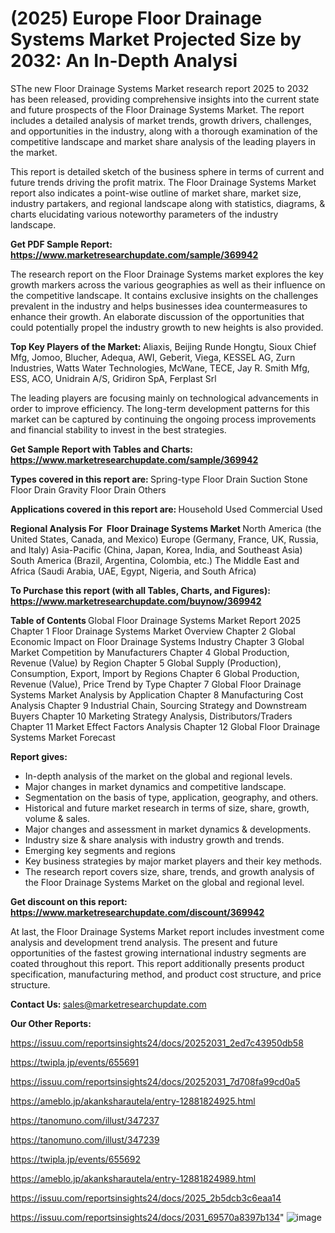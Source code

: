 # (2025) Europe Floor Drainage Systems Market Projected Size by 2032: An In-Depth Analysi

SThe new Floor Drainage Systems Market research report 2025 to 2032 has been released, providing comprehensive insights into the current state and future prospects of the Floor Drainage Systems Market. The report includes a detailed analysis of market trends, growth drivers, challenges, and opportunities in the industry, along with a thorough examination of the competitive landscape and market share analysis of the leading players in the market.

This report is detailed sketch of the business sphere in terms of current and future trends driving the profit matrix. The Floor Drainage Systems Market report also indicates a point-wise outline of market share, market size, industry partakers, and regional landscape along with statistics, diagrams, &amp; charts elucidating various noteworthy parameters of the industry landscape.

<strong><b>Get PDF Sample Report: <a href=https://www.marketresearchupdate.com/sample/369942>https://www.marketresearchupdate.com/sample/369942</a></b></strong>

The research report on the Floor Drainage Systems market explores the key growth markers across the various geographies as well as their influence on the competitive landscape. It contains exclusive insights on the challenges prevalent in the industry and helps businesses idea countermeasures to enhance their growth. An elaborate discussion of the opportunities that could potentially propel the industry growth to new heights is also provided.

<strong><b>Top Key Players of the Market:
</b></strong>Aliaxis, Beijing Runde Hongtu, Sioux Chief Mfg, Jomoo, Blucher, Adequa, AWI, Geberit, Viega, KESSEL AG, Zurn Industries, Watts Water Technologies, McWane, TECE, Jay R. Smith Mfg, ESS, ACO, Unidrain A/S, Gridiron SpA, Ferplast Srl<strong><b>
</b></strong>

The leading players are focusing mainly on technological advancements in order to improve efficiency. The long-term development patterns for this market can be captured by continuing the ongoing process improvements and financial stability to invest in the best strategies.

<strong><b>Get Sample Report with Tables and Charts: <a href=https://www.marketresearchupdate.com/sample/369942>https://www.marketresearchupdate.com/sample/369942</a></b></strong>

<strong><b>Types covered in this report are:
</b></strong>Spring-type Floor Drain
Suction Stone Floor Drain
Gravity Floor Drain
Others<strong><b>
</b></strong>

<strong><b>Applications covered in this report are:
</b></strong>Household Used
Commercial Used<strong><b>
</b></strong>

<strong><b>Regional Analysis For  Floor Drainage Systems Market</b></strong><strong><b>
</b></strong>North America (the United States, Canada, and Mexico)
Europe (Germany, France, UK, Russia, and Italy)
Asia-Pacific (China, Japan, Korea, India, and Southeast Asia)
South America (Brazil, Argentina, Colombia, etc.)
The Middle East and Africa (Saudi Arabia, UAE, Egypt, Nigeria, and South Africa)

<strong><b>To Purchase this report (with all Tables, Charts, and Figures): <a href=https://www.marketresearchupdate.com/buynow/369942>https://www.marketresearchupdate.com/buynow/369942</a></b></strong>

<strong><b>Table of Contents</b></strong><strong><b>
</b></strong>Global Floor Drainage Systems Market Report 2025
Chapter 1 Floor Drainage Systems Market Overview
Chapter 2 Global Economic Impact on Floor Drainage Systems Industry
Chapter 3 Global Market Competition by Manufacturers
Chapter 4 Global Production, Revenue (Value) by Region
Chapter 5 Global Supply (Production), Consumption, Export, Import by Regions
Chapter 6 Global Production, Revenue (Value), Price Trend by Type
Chapter 7 Global Floor Drainage Systems Market Analysis by Application
Chapter 8 Manufacturing Cost Analysis
Chapter 9 Industrial Chain, Sourcing Strategy and Downstream Buyers
Chapter 10 Marketing Strategy Analysis, Distributors/Traders
Chapter 11 Market Effect Factors Analysis
Chapter 12 Global Floor Drainage Systems Market Forecast

<strong><b>Report gives:</b></strong>

- In-depth analysis of the market on the global and regional levels.
- Major changes in market dynamics and competitive landscape.
- Segmentation on the basis of type, application, geography, and others.
- Historical and future market research in terms of size, share, growth, volume &amp; sales.
- Major changes and assessment in market dynamics &amp; developments.
- Industry size &amp; share analysis with industry growth and trends.
- Emerging key segments and regions
- Key business strategies by major market players and their key methods.
- The research report covers size, share, trends, and growth analysis of the Floor Drainage Systems Market on the global and regional level.

<strong><b>Get discount on this report: <a href=https://www.marketresearchupdate.com/discount/369942>https://www.marketresearchupdate.com/discount/369942</a></b></strong>

At last, the Floor Drainage Systems Market report includes investment come analysis and development trend analysis. The present and future opportunities of the fastest growing international industry segments are coated throughout this report. This report additionally presents product specification, manufacturing method, and product cost structure, and price structure.

<strong><b>Contact Us:
</b></strong>sales@marketresearchupdate.com

<strong>Our Other Reports:</strong>

<a href=https://issuu.com/reportsinsights24/docs/20252031_2ed7c43950db58>https://issuu.com/reportsinsights24/docs/20252031_2ed7c43950db58</a>

<a href=https://twipla.jp/events/655691>https://twipla.jp/events/655691</a>

<a href=https://issuu.com/reportsinsights24/docs/20252031_7d708fa99cd0a5>https://issuu.com/reportsinsights24/docs/20252031_7d708fa99cd0a5</a>

<a href=https://ameblo.jp/akanksharautela/entry-12881824925.html>https://ameblo.jp/akanksharautela/entry-12881824925.html</a>

<a href=https://tanomuno.com/illust/347237>https://tanomuno.com/illust/347237</a>

<a href=https://tanomuno.com/illust/347239>https://tanomuno.com/illust/347239</a>

<a href=https://twipla.jp/events/655692>https://twipla.jp/events/655692</a>

<a href=https://ameblo.jp/akanksharautela/entry-12881824989.html>https://ameblo.jp/akanksharautela/entry-12881824989.html</a>

<a href=https://issuu.com/reportsinsights24/docs/2025_2b5dcb3c6eaa14>https://issuu.com/reportsinsights24/docs/2025_2b5dcb3c6eaa14</a>

<a href=https://issuu.com/reportsinsights24/docs/2031_69570a8397b134>https://issuu.com/reportsinsights24/docs/2031_69570a8397b134</a>"
![image](https://github.com/user-attachments/assets/fda8870d-8e18-4de9-ad97-2416e66e9bbc)
